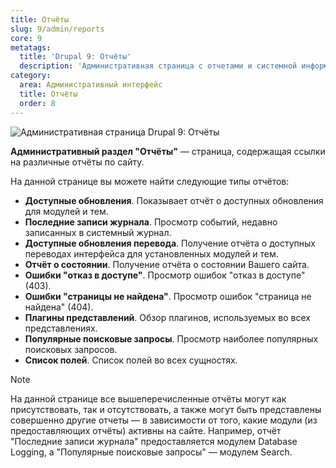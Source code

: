 ```yaml
---
title: Отчёты
slug: 9/admin/reports
core: 9
metatags:
  title: 'Drupal 9: Отчёты'
  description: 'Административная страница с отчетами и системной информацией о сайте.'
category:
  area: Административный интерфейс
  title: Отчёты
  order: 8
---
```


![Административная страница Drupal 9: Отчёты](https://i.imgur.com/La9dorE.png)

**Административный раздел "Отчёты"** — страница, содержащая ссылки на различные отчёты по сайту.

На данной странице вы можете найти следующие типы отчётов:

- **Доступные обновления**. Показывает отчёт о доступных обновления для модулей и тем.
- **Последние записи журнала**. Просмотр событий, недавно записанных в системный журнал.
- **Доступные обновления перевода**. Получение отчёта о доступных переводах интерфейса для установленных модулей и тем.
- **Отчёт о состоянии**. Получение отчёта о состоянии Вашего сайта.
- **Ошибки "отказ в доступе"**. Просмотр ошибок "отказ в доступе" (403).
- **Ошибки "страницы не найдена"**. Просмотр ошибок "страница не найдена" (404).
- **Плагины представлений**. Обзор плагинов, используемых во всех представлениях.
- **Популярные поисковые запросы**. Просмотр наиболее популярных поисковых запросов.
- **Список полей**. Список полей во всех сущностях.

> [!NOTE]
> На данной странице все вышеперечисленные отчёты могут как присутствовать, так и отсутствовать, а также могут быть представлены совершенно другие отчеты — в зависимости от того, какие модули (из предоставляющих отчёты) активны на сайте. Например, отчёт "Последние записи журнала" предоставляется модулем Database Logging, а "Популярные поисковые запросы" — модулем Search.

